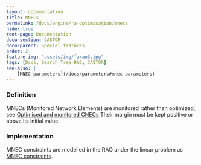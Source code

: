 ```yaml
---
layout: documentation
title: MNECs
permalink: /docs/engine/ra-optimisation/mnecs
hide: true
root-page: Documentation
docu-section: CASTOR
docu-parent: Special features
order: 2
feature-img: "assets/img/farao3.jpg"
tags: [Docs, Search Tree RAO, CASTOR]
see-also: | 
    [MNEC parameters](/docs/parameters#mnec-parameters)
---
```


### Definition
MNECs (Monitored Network Elements) are monitored rather than optimized, see [Optimised and monitored CNECs](/docs/input-data/crac/json#optimised-vs-monitored)
Their margin must be kept positive or above its initial value.

### Implementation
MNEC constraints are modelled in the RAO under the linear problem as [MNEC constraints](/docs/castor/linear-optimisation-problem/mnec-filler).